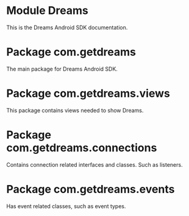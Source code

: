 # Module Dreams

This is the Dreams Android SDK documentation.

# Package com.getdreams

The main package for Dreams Android SDK.

# Package com.getdreams.views

This package contains views needed to show Dreams.

# Package com.getdreams.connections

Contains connection related interfaces and classes. Such as listeners.

# Package com.getdreams.events

Has event related classes, such as event types.
